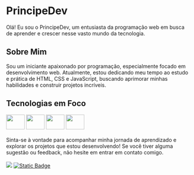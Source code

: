 # PrincipeDev
Olá! Eu sou o PrincipeDev, um entusiasta da programação web em busca de aprender e crescer nesse vasto mundo da tecnologia.
## Sobre Mim
Sou um iniciante apaixonado por programação, especialmente focado em desenvolvimento web. Atualmente, estou dedicando meu tempo ao estudo e prática de HTML, CSS e JavaScript, buscando aprimorar minhas habilidades e construir projetos incríveis.
## Tecnologias em Foco
<div display="flex">
  <img width="50" height="40" src="https://cdn.jsdelivr.net/gh/devicons/devicon/icons/javascript/javascript-original.svg" />
  <img width="50" height="40" src="https://cdn.jsdelivr.net/gh/devicons/devicon/icons/html5/html5-original.svg" />
  <img width="50" height="40" src="https://cdn.jsdelivr.net/gh/devicons/devicon/icons/css3/css3-original.svg" />
  <img width="50" height="40" src="https://cdn.jsdelivr.net/gh/devicons/devicon/icons/git/git-original.svg" />
</div>
<br>
Sinta-se à vontade para acompanhar minha jornada de aprendizado e explorar os projetos que estou desenvolvendo! Se você tiver alguma sugestão ou feedback, não hesite em entrar em contato comigo.
<br>
<br>
<a href="https://instagram.com/jose_borges_costta" target="_blank"><img src="https://img.shields.io/badge/-Instagram-%23E4405F?style=for-the-badge&logo=instagram&logoColor=white" target="_blank"/></a>
<a href="https://instagram.com/principedev" target="_blank"><img alt="Static Badge" src="https://img.shields.io/badge/-LinkedIn-%121212?style=for-the-badge&logo=linkedin&logoColor=white" target="_blank"/></a>
